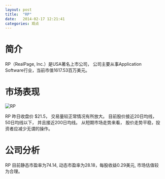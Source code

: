 ```yaml
---
layout: post
title:  "RP"
date:   2014-02-17 12:21:41
categories: 观点
---
```


# 简介
RP（RealPage, Inc.）是USA著名上市公司，
公司主要从事Application Software行业，当前市值1617.53百万美元。

# 市场表现

![RP](http://finviz.com/chart.ashx?t=RP&ty=c&ta=1&p=d&s=l)

RP 昨日收盘价 $21.5，
交易量较正常情况有所放大。
目前股价接近20日均线，
50日均线以下，
并且接近200日均线。
从短期市场走势来看，
股价走势平稳，投资者应减少无谓的操作。

# 公司分析
RP 目前静态市盈率为74.14, 动态市盈率为28.18，每股收益0.29美元,
市场估值较为合理。
